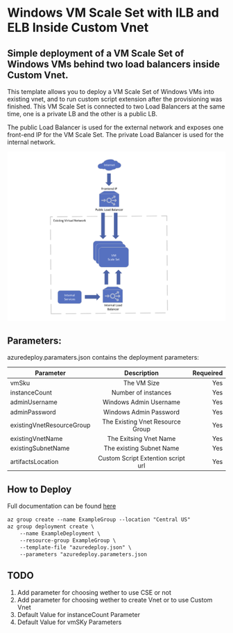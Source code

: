 # Windows VM Scale Set with ILB and ELB Inside Custom Vnet
## Simple deployment of a VM Scale Set of Windows VMs behind two load balancers inside Custom Vnet.

This template allows you to deploy a VM Scale Set of Windows VMs into existing vnet, and to run custom script extension after the provisioning was finished.
This VM Scale Set is connected to two Load Balancers at the same time, one is a private LB and the other is a public LB.

The public Load Balancer is used for the external network and exposes one front-end IP for the VM Scale Set.
The private Load Balancer is used for the internal network.


![diagram](https://raw.githubusercontent.com/idanshahar/vmss-ilv-elb-existing-vnet-arm-windows/master/VMSS_architecture.png)



## Parameters:

azuredeploy.paramaters.json contains the deployment parameters:

| Parameter     | Description   | Requeired  |
| ------------- |:-------------:| -----:     |
| vmSku         | The VM Size   | Yes        |
| instanceCount | Number of instances  |   Yes |
| adminUsername | Windows Admin Username     |    Yes |
| adminPassword | Windows Admin Password       |    Yes |
| existingVnetResourceGroup | The Existing Vnet Resource Group     |   Yes |
| existingVnetName | The Exitsing Vnet Name      |    Yes |
| existingSubnetName | The existing Subnet Name      |    Yes |
| artifactsLocation | Custom Script Extention script url      |    Yes |


## How to Deploy
Full documentation can be found [here](https://docs.microsoft.com/en-us/azure/azure-resource-manager/resource-group-template-deploy-cli)

```
az group create --name ExampleGroup --location "Central US"
az group deployment create \
    --name ExampleDeployment \
    --resource-group ExampleGroup \
    --template-file "azuredeploy.json" \ 
    --parameters "azuredeploy.parameters.json
```

## TODO
1. Add parameter for choosing wether to use CSE or not
2. Add parameter for choosing wether to create Vnet or to use Custom Vnet
3. Default Value for instanceCount Parameter
4. Default Value for vmSKy Parameters